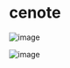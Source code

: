# cenote

![image](https://github.com/luckyjim/cenote/assets/6067228/03a950f0-5527-47dd-a4dc-6a11deeefc24)


![image](https://github.com/luckyjim/cenote/assets/6067228/d49ecae1-5549-4827-a455-72c43f5c8664)
